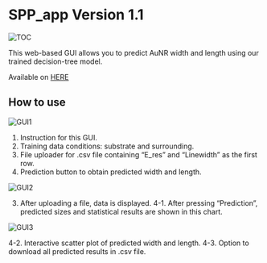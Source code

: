 # SPP_app Version 1.1

![TOC](https://user-images.githubusercontent.com/23239448/118331280-02501f00-b4ce-11eb-9baf-7b117e16adff.png)

This web-based GUI allows you to predict AuNR width and length using our trained decision-tree model.

Available on [HERE](https://goldnanorod-size-predictor.streamlit.app)

## How to use

![GUI1](https://user-images.githubusercontent.com/23239448/118331287-054b0f80-b4ce-11eb-93d4-59ea846eeeeb.png)

1.	Instruction for this GUI.
2.	Training data conditions: substrate and surrounding.
3.	File uploader for .csv file containing “E_res” and “Linewidth” as the first row. 
4.	Prediction button to obtain predicted width and length. 

![GUI2](https://user-images.githubusercontent.com/23239448/118331295-0714d300-b4ce-11eb-9003-4bf9515890bd.png)

3.	After uploading a file, data is displayed.
4-1.	After pressing “Prediction”, predicted sizes and statistical results are shown in this chart.  

![GUI3](https://user-images.githubusercontent.com/23239448/118331301-09772d00-b4ce-11eb-86bc-48f18f9312fc.png)

4-2.	Interactive scatter plot of predicted width and length.
4-3.	Option to download all predicted results in .csv file.

